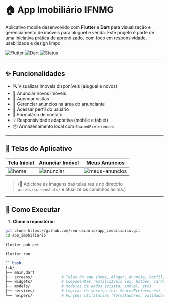 # 🏠 App Imobiliário IFNMG

Aplicativo mobile desenvolvido com **Flutter** e **Dart** para visualização e gerenciamento de imóveis para aluguel e venda. Este projeto é parte de uma iniciativa prática de aprendizado, com foco em responsividade, usabilidade e design limpo.

![Flutter](https://img.shields.io/badge/Flutter-3.8.1-blue?logo=flutter)
![Dart](https://img.shields.io/badge/Dart-3.2-blue?logo=dart)
![Status](https://img.shields.io/badge/status-em%20desenvolvimento-orange)

---

## ✨ Funcionalidades

- 🔍 Visualizar imóveis disponíveis (aluguel e novos)
- 📝 Anunciar novos imóveis
- 📆 Agendar visitas
- 📂 Gerenciar anúncios na área do anunciante
- 👤 Acessar perfil do usuário
- 💬 Formulário de contato
- 💡 Responsividade adaptativa (mobile e tablet)
- 📦 Armazenamento local com `SharedPreferences`

---

## 📲 Telas do Aplicativo

| Tela Inicial | Anunciar Imóvel | Meus Anúncios |
|--------------|------------------|----------------|
| ![home](assets/screenshots/home.png) | ![anunciar](assets/screenshots/anunciar.png) | ![meus-anuncios](assets/screenshots/meus_anuncios.png) |

> (📌 Adicione as imagens das telas reais no diretório `assets/screenshots/` e atualize os caminhos acima.)

---

## 🚀 Como Executar

1. **Clone o repositório:**

```bash
git clone https://github.com/seu-usuario/app_imobiliario.git
cd app_imobiliario

flutter pub get

flutter run

```bash 
lib/
├── main.dart
├── screens/             # Telas do app (Home, Alugar, Anuncie, Perfil, etc.)
├── widgets/             # Componentes reutilizáveis (ex: botões, cards)
├── models/              # Modelos de dados (visita, imóvel, etc)
├── services/            # Lógicas de serviço (ex: SharedPreferences)
└── helpers/             # Funções utilitárias (formatadores, validadores)
